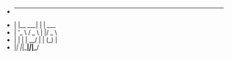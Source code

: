 -  _          _ _
- | |__   ___| | | ___
- | '_ \ / _ \ | |/ _ \
- | | | |  __/ | | (_) |
- |_| |_|\___|_|_|\___/
